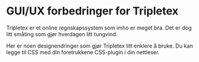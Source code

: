 # GUI/UX forbedringer for Tripletex
Tripletex er et online regnskapssystem som imho er meget bra. Det er dog litt småting som gjør hverdagen litt tungvind. 

Her er noen designendringer som gjør Tripletex litt enklere å bruke. Du kan legge til CSS med din foretrukkene CSS-plugin i din nettleser.


